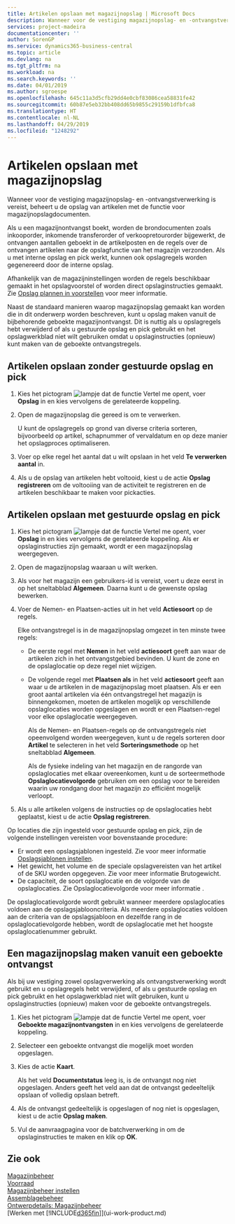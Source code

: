 ```yaml
---
title: Artikelen opslaan met magazijnopslag | Microsoft Docs
description: Wanneer voor de vestiging magazijnopslag- en -ontvangstverwerking is vereist, beheert u de opslag van artikelen met de functie voor magazijnopslagdocumenten.
services: project-madeira
documentationcenter: ''
author: SorenGP
ms.service: dynamics365-business-central
ms.topic: article
ms.devlang: na
ms.tgt_pltfrm: na
ms.workload: na
ms.search.keywords: ''
ms.date: 04/01/2019
ms.author: sgroespe
ms.openlocfilehash: 645c11a3d5cfb29dd4e0cbf83086cea58831fe42
ms.sourcegitcommit: 60b87e5eb32bb408dd65b9855c29159b1dfbfca8
ms.translationtype: HT
ms.contentlocale: nl-NL
ms.lasthandoff: 04/29/2019
ms.locfileid: "1248292"
---
```

# <a name="put-items-away-with-warehouse-put-aways"></a>Artikelen opslaan met magazijnopslag
Wanneer voor de vestiging magazijnopslag- en -ontvangstverwerking is vereist, beheert u de opslag van artikelen met de functie voor magazijnopslagdocumenten.  

Als u een magazijnontvangst boekt, worden de brondocumenten zoals inkooporder, inkomende transferorder of verkoopretourorder bijgewerkt, de ontvangen aantallen geboekt in de artikelposten en de regels over de ontvangen artikelen naar de opslagfunctie van het magazijn verzonden. Als u met interne opslag en pick werkt, kunnen ook opslagregels worden gegenereerd door de interne opslag.  

Afhankelijk van de magazijninstellingen worden de regels beschikbaar gemaakt in het opslagvoorstel of worden direct opslaginstructies gemaakt. Zie [Opslag plannen in voorstellen](warehouse-how-to-plan-put-aways-in-worksheets.md) voor meer informatie.  

Naast de standaard manieren waarop magazijnopslag gemaakt kan worden die in dit onderwerp worden beschreven, kunt u opslag maken vanuit de bijbehorende geboekte magazijnontvangst. Dit is nuttig als u opslagregels hebt verwijderd of als u gestuurde opslag en pick gebruikt en het opslagwerkblad niet wilt gebruiken omdat u opslaginstructies (opnieuw) kunt maken van de geboekte ontvangstregels.  

## <a name="to-put-items-away-without-directed-put-away-and-pick"></a>Artikelen opslaan zonder gestuurde opslag en pick  
1.  Kies het pictogram ![lampje dat de functie Vertel me opent](media/ui-search/search_small.png "Vertel me wat u wilt doen"), voer **Opslag** in en kies vervolgens de gerelateerde koppeling.  
2.  Open de magazijnopslag die gereed is om te verwerken.  

    U kunt de opslagregels op grond van diverse criteria sorteren, bijvoorbeeld op artikel, schapnummer of vervaldatum en op deze manier het opslagproces optimaliseren.  
3.  Voer op elke regel het aantal dat u wilt opslaan in het veld **Te verwerken aantal** in.  
4.  Als u de opslag van artikelen hebt voltooid, kiest u de actie **Opslag registreren** om de voltooiing van de activiteit te registreren en de artikelen beschikbaar te maken voor pickacties.  

## <a name="to-put-items-away-with-directed-put-away-and-pick"></a>Artikelen opslaan met gestuurde opslag en pick  
1.  Kies het pictogram ![lampje dat de functie Vertel me opent](media/ui-search/search_small.png "Vertel me wat u wilt doen"), voer **Opslag** in en kies vervolgens de gerelateerde koppeling.
    Als er opslaginstructies zijn gemaakt, wordt er een magazijnopslag weergegeven.  
2.  Open de magazijnopslag waaraan u wilt werken.  
3.  Als voor het magazijn een gebruikers-id is vereist, voert u deze eerst in op het sneltabblad **Algemeen**. Daarna kunt u de gewenste opslag bewerken.  
4.  Voer de Nemen- en Plaatsen-acties uit in het veld **Actiesoort** op de regels.  

    Elke ontvangstregel is in de magazijnopslag omgezet in ten minste twee regels:  

    -   De eerste regel met **Nemen** in het veld **actiesoort** geeft aan waar de artikelen zich in het ontvangstgebied bevinden. U kunt de zone en de opslaglocatie op deze regel niet wijzigen.  
    -   De volgende regel met **Plaatsen als** in het veld **actiesoort** geeft aan waar u de artikelen in de magazijnopslag moet plaatsen. Als er een groot aantal artikelen via één ontvangstregel het magazijn is binnengekomen, moeten de artikelen mogelijk op verschillende opslaglocaties worden opgeslagen en wordt er een Plaatsen-regel voor elke opslaglocatie weergegeven.  

        Als de Nemen- en Plaatsen-regels op de ontvangstregels niet opeenvolgend worden weergegeven, kunt u de regels sorteren door **Artikel** te selecteren in het veld **Sorteringsmethode** op het sneltabblad **Algemeen**.  

        Als de fysieke indeling van het magazijn en de rangorde van opslaglocaties met elkaar overeenkomen, kunt u de sorteermethode **Opslaglocatievolgorde** gebruiken om een opslag voor te bereiden waarin uw rondgang door het magazijn zo efficiënt mogelijk verloopt.  

5.  Als u alle artikelen volgens de instructies op de opslaglocaties hebt geplaatst, kiest u de actie **Opslag registreren**.  

Op locaties die zijn ingesteld voor gestuurde opslag en pick, zijn de volgende instellingen vereisten voor bovenstaande procedure:  

- Er wordt een opslagsjablonen ingesteld. Zie voor meer informatie [Opslagsjablonen instellen](warehouse-how-to-set-up-put-away-templates.md).  
- Het gewicht, het volume en de speciale opslagvereisten van het artikel of de SKU worden opgegeven. Zie voor meer informatie Brutogewicht.  
- De capaciteit, de soort opslaglocatie en de volgorde van de opslaglocaties. Zie Opslaglocatievolgorde voor meer informatie .  

De opslaglocatievolgorde wordt gebruikt wanneer meerdere opslaglocaties voldoen aan de opslagsjablooncriteria. Als meerdere opslaglocaties voldoen aan de criteria van de opslagsjabloon en dezelfde rang in de opslaglocatievolgorde hebben, wordt de opslaglocatie met het hoogste opslaglocatienummer gebruikt.

## <a name="to-create-a-put-away-from-a-posted-receipt"></a>Een magazijnopslag maken vanuit een geboekte ontvangst  
 Als bij uw vestiging zowel opslagverwerking als ontvangstverwerking wordt gebruikt en u opslagregels hebt verwijderd, of als u gestuurde opslag en pick gebruikt en het opslagwerkblad niet wilt gebruiken, kunt u opslaginstructies (opnieuw) maken voor de geboekte ontvangstregels.

1.  Kies het pictogram ![lampje dat de functie Vertel me opent](media/ui-search/search_small.png "Vertel me wat u wilt doen"), voer **Geboekte magazijnontvangsten** in en kies vervolgens de gerelateerde koppeling.  
2.  Selecteer een geboekte ontvangst die mogelijk moet worden opgeslagen.  
3.  Kies de actie **Kaart**.  

    Als het veld **Documentstatus** leeg is, is de ontvangst nog niet opgeslagen. Anders geeft het veld aan dat de ontvangst gedeeltelijk opslaan of volledig opslaan betreft.  

4.  Als de ontvangst gedeeltelijk is opgeslagen of nog niet is opgeslagen, kiest u de actie **Opslag maken**.  
5.  Vul de aanvraagpagina voor de batchverwerking in om de opslaginstructies te maken en klik op **OK**.   

## <a name="see-also"></a>Zie ook  
[Magazijnbeheer](warehouse-manage-warehouse.md)  
[Voorraad](inventory-manage-inventory.md)  
[Magazijnbeheer instellen](warehouse-setup-warehouse.md)     
[Assemblagebeheer](assembly-assemble-items.md)    
[Ontwerpdetails: Magazijnbeheer](design-details-warehouse-management.md)  
[Werken met [!INCLUDE[d365fin](includes/d365fin_md.md)]](ui-work-product.md)
